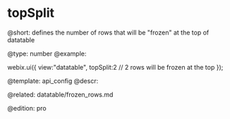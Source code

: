 topSplit
=============

@short:
	defines the number of rows that will be "frozen" at the top of datatable

@type: number
@example:

webix.ui({
    view:"datatable",
    topSplit:2 // 2 rows will be frozen at the top 
});

@template:	api_config
@descr:

@related:
datatable/frozen_rows.md

@edition: pro